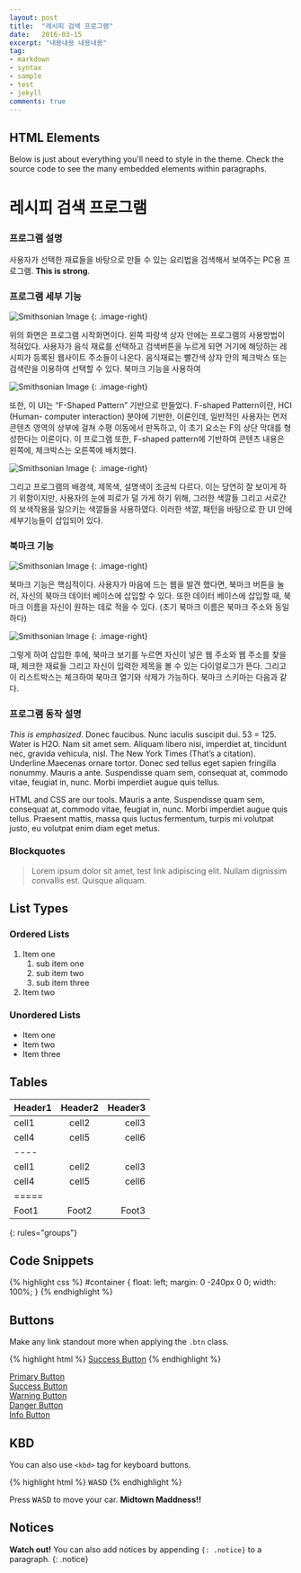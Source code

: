 ```yaml
---
layout: post
title:  "레시피 검색 프로그램"
date:   2016-03-15
excerpt: "내용내용 내용내용"
tag:
- markdown 
- syntax
- sample
- test
- jekyll
comments: true
---
```


## HTML Elements

Below is just about everything you'll need to style in the theme. Check the source code to see the many embedded elements within paragraphs.

# 레시피 검색 프로그램


### 프로그램 설명

사용자가 선택한 재료들을 바탕으로 만들 수 있는 요리법을 검색해서 보여주는 PC용 프로그램.  **This is strong**.

### 프로그램 세부 기능

![Smithsonian Image](https://mmistakes.github.io/minimal-mistakes/images/3953273590_704e3899d5_m.jpg)
{: .image-right}

위의 화면은 프로그램 시작화면이다. 왼쪽 파랑색 상자 안에는 프로그램의 사용방법이 적혀있다. 사용자가 음식 재료를 선택하고 검색버튼을 누르게 되면 거기에 해당하는 레시피가 등록된 웹사이트 주소들이 나온다. 음식재료는 빨간색 상자 안의 체크박스 또는 검색란을 이용하여 선택할 수 있다. 북마크 기능을 사용하여 

![Smithsonian Image](https://mmistakes.github.io/minimal-mistakes/images/3953273590_704e3899d5_m.jpg)
{: .image-right}

또한, 이 UI는 “F-Shaped Pattern” 기반으로 만들었다. F-shaped Pattern이란, HCI (Human- computer interaction) 분야에 기반한, 이론인데, 일반적인 사용자는 먼저 콘텐츠 영역의 상부에 걸쳐 수평 이동에서 판독하고, 이 초기 요소는 F의 상단 막대를 형성한다는 이론이다. 이 프로그램 또한, F-shaped pattern에 기반하여 콘텐츠 내용은 왼쪽에, 체크박스는 오른쪽에 배치했다.

![Smithsonian Image](https://mmistakes.github.io/minimal-mistakes/images/3953273590_704e3899d5_m.jpg)
{: .image-right}

 그리고 프로그램의 배경색, 제목색, 설명색이 조금씩 다르다. 이는 당연히 잘 보이게 하기
위함이지만, 사용자의 눈에 피로가 덜 가게 하기 위해, 그러한 색깔들 그리고 서로간의 보색작용을 일으키는 색깔들을 사용하였다. 이러한 색깔, 패턴을 바탕으로 한 UI 안에 세부기능들이 삽입되어 있다.

### 북마크 기능

![Smithsonian Image](https://mmistakes.github.io/minimal-mistakes/images/3953273590_704e3899d5_m.jpg)
{: .image-right}


 북마크 기능은 핵심적이다. 사용자가 마음에 드는 웹을 발견 했다면, 북마크 버튼을 눌러, 자신의 북마크 데이터 베이스에 삽입할 수 있다. 또한 데이터 베이스에 삽입할 때, 북마크 이름을 자신이 원하는 데로 적을 수 있다. (초기 북마크 이름은 북마크 주소와 동일하다)
 
 ![Smithsonian Image](https://mmistakes.github.io/minimal-mistakes/images/3953273590_704e3899d5_m.jpg)
{: .image-right}
 
 그렇게 하여 삽입한 후에, 북마크 보기를 누르면 자신이 넣은 웹 주소와 웹 주소를 찾을 때, 체크한 재료들 그리고 자신이 입력한 제목을 볼 수 있는 다이얼로그가 뜬다. 그리고 이 리스트박스는 체크하여 북마크 열기와 삭제가 가능하다. 북마크 스키마는 다음과 같다.
 
 
 ### 프로그램 동작 설명
 
*This is emphasized*. Donec faucibus. Nunc iaculis suscipit dui. 53 = 125. Water is H2O. Nam sit amet sem. Aliquam libero nisi, imperdiet at, tincidunt nec, gravida vehicula, nisl. The New York Times (That’s a citation). Underline.Maecenas ornare tortor. Donec sed tellus eget sapien fringilla nonummy. Mauris a ante. Suspendisse quam sem, consequat at, commodo vitae, feugiat in, nunc. Morbi imperdiet augue quis tellus.

HTML and CSS are our tools. Mauris a ante. Suspendisse quam sem, consequat at, commodo vitae, feugiat in, nunc. Morbi imperdiet augue quis tellus. Praesent mattis, massa quis luctus fermentum, turpis mi volutpat justo, eu volutpat enim diam eget metus.

### Blockquotes

> Lorem ipsum dolor sit amet, test link adipiscing elit. Nullam dignissim convallis est. Quisque aliquam.

## List Types

### Ordered Lists

1. Item one
   1. sub item one
   2. sub item two
   3. sub item three
2. Item two

### Unordered Lists

* Item one
* Item two
* Item three

## Tables

| Header1 | Header2 | Header3 |
|:--------|:-------:|--------:|
| cell1   | cell2   | cell3   |
| cell4   | cell5   | cell6   |
|----
| cell1   | cell2   | cell3   |
| cell4   | cell5   | cell6   |
|=====
| Foot1   | Foot2   | Foot3
{: rules="groups"}

## Code Snippets

{% highlight css %}
#container {
  float: left;
  margin: 0 -240px 0 0;
  width: 100%;
}
{% endhighlight %}

## Buttons

Make any link standout more when applying the `.btn` class.

{% highlight html %}
<a href="#" class="btn btn-success">Success Button</a>
{% endhighlight %}

<div markdown="0"><a href="#" class="btn">Primary Button</a></div>
<div markdown="0"><a href="#" class="btn btn-success">Success Button</a></div>
<div markdown="0"><a href="#" class="btn btn-warning">Warning Button</a></div>
<div markdown="0"><a href="#" class="btn btn-danger">Danger Button</a></div>
<div markdown="0"><a href="#" class="btn btn-info">Info Button</a></div>

## KBD

You can also use `<kbd>` tag for keyboard buttons.

{% highlight html %}
<kbd>W</kbd><kbd>A</kbd><kbd>S</kbd><kbd>D</kbd>
{% endhighlight %}

Press <kbd>W</kbd><kbd>A</kbd><kbd>S</kbd><kbd>D</kbd> to move your car. **Midtown Maddness!!**

## Notices

**Watch out!** You can also add notices by appending `{: .notice}` to a paragraph.
{: .notice}
